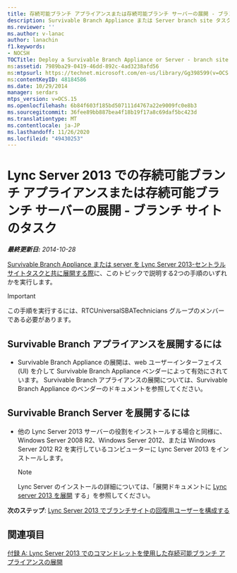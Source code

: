 ```yaml
---
title: 存続可能ブランチ アプライアンスまたは存続可能ブランチ サーバーの展開 - ブランチ サイトのタスク
description: Survivable Branch Appliance または Server branch site タスクを展開します。
ms.reviewer: ''
ms.author: v-lanac
author: lanachin
f1.keywords:
- NOCSH
TOCTitle: Deploy a Survivable Branch Appliance or Server - branch site task
ms:assetid: 7989ba29-0419-46dd-892c-4ad3238afd56
ms:mtpsurl: https://technet.microsoft.com/en-us/library/Gg398599(v=OCS.15)
ms:contentKeyID: 48184586
ms.date: 10/29/2014
manager: serdars
mtps_version: v=OCS.15
ms.openlocfilehash: 6b84f603f185bd507111d4767a22e9009fc0e8b3
ms.sourcegitcommit: 36fee89bb887bea4f18b19f17a8c69daf5bc423d
ms.translationtype: MT
ms.contentlocale: ja-JP
ms.lasthandoff: 11/26/2020
ms.locfileid: "49430253"
---
```

# <a name="deploy-a-survivable-branch-appliance-or-server-with-lync-server-2013---branch-site-task"></a>Lync Server 2013 での存続可能ブランチ アプライアンスまたは存続可能ブランチ サーバーの展開 - ブランチ サイトのタスク

<div data-xmlns="http://www.w3.org/1999/xhtml">

<div class="topic" data-xmlns="http://www.w3.org/1999/xhtml" data-msxsl="urn:schemas-microsoft-com:xslt" data-cs="https://msdn.microsoft.com/">

<div data-asp="https://msdn2.microsoft.com/asp">



</div>

<div id="mainSection">

<div id="mainBody">

<span> </span>

_**最終更新日:** 2014-10-28_

[Survivable Branch Appliance または server を Lync Server 2013-セントラルサイトタスクと共に展開する際](lync-server-2013-deploying-a-survivable-branch-appliance-or-server-central-site-tasks.md)に、このトピックで説明する2つの手順のいずれかを実行します。

<div>


> [!IMPORTANT]
> この手順を実行するには、RTCUniversalSBATechnicians グループのメンバーである必要があります。



</div>

<div>

## <a name="to-deploy-the-survivable-branch-appliance"></a>Survivable Branch アプライアンスを展開するには

  - Survivable Branch Appliance の展開は、web ユーザーインターフェイス (UI) を介して Survivable Branch Appliance ベンダーによって有効にされています。 Survivable Branch アプライアンスの展開については、Survivable Branch Appliance のベンダーのドキュメントを参照してください。

</div>

<div>

## <a name="to-deploy-the-survivable-branch-server"></a>Survivable Branch Server を展開するには

  - 他の Lync Server 2013 サーバーの役割をインストールする場合と同様に、Windows Server 2008 R2、Windows Server 2012、または Windows Server 2012 R2 を実行しているコンピューターに Lync Server 2013 をインストールします。
    
    <div>
    

    > [!NOTE]
    > Lync Server のインストールの詳細については、「展開ドキュメントに <A href="lync-server-2013-deploying-lync-server.md">Lync server 2013 を展開</A> する」を参照してください。

    
    </div>

**次のステップ**: [Lync Server 2013 でブランチサイトの回復用ユーザーを構成する](lync-server-2013-configuring-users-for-branch-site-resiliency.md)

</div>

<div>

## <a name="see-also"></a>関連項目


[付録 A: Lync Server 2013 でのコマンドレットを使用した存続可能ブランチ アプライアンスの展開](lync-server-2013-appendix-a-using-cmdlets-to-deploy-a-survivable-branch-appliance.md)  
  

</div>

</div>

<span> </span>

</div>

</div>

</div>

